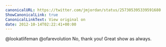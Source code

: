 ```yaml
---
canonicalURL: https://twitter.com/jmjordan/status/257305395339591680
ShowCanonicalLink: true
CanonicalLinkText: View original on
date: 2012-10-14T02:22:41+00:00
---
```

@lookatlifeman @ofarevolution No, thank you! Great show as always.